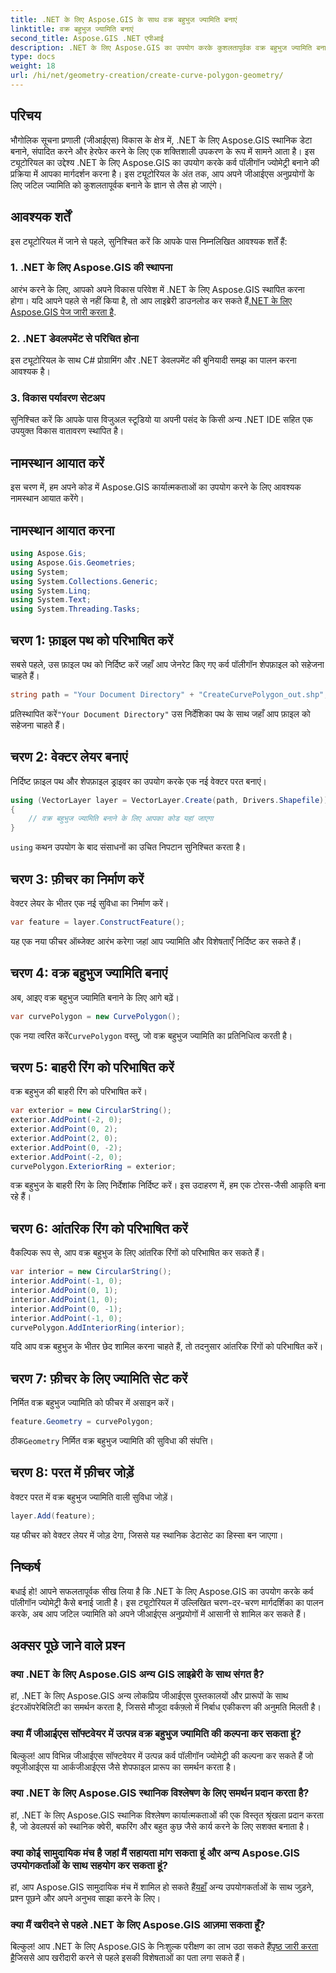 ```yaml
---
title: .NET के लिए Aspose.GIS के साथ वक्र बहुभुज ज्यामिति बनाएं
linktitle: वक्र बहुभुज ज्यामिति बनाएं
second_title: Aspose.GIS .NET एपीआई
description: .NET के लिए Aspose.GIS का उपयोग करके कुशलतापूर्वक वक्र बहुभुज ज्यामिति बनाना सीखें। अपने जीआईएस अनुप्रयोगों में सहजता के लिए हमारी चरण-दर-चरण मार्गदर्शिका का पालन करें।
type: docs
weight: 18
url: /hi/net/geometry-creation/create-curve-polygon-geometry/
---
```

## परिचय
भौगोलिक सूचना प्रणाली (जीआईएस) विकास के क्षेत्र में, .NET के लिए Aspose.GIS स्थानिक डेटा बनाने, संपादित करने और हेरफेर करने के लिए एक शक्तिशाली उपकरण के रूप में सामने आता है। इस ट्यूटोरियल का उद्देश्य .NET के लिए Aspose.GIS का उपयोग करके कर्व पॉलीगॉन ज्योमेट्री बनाने की प्रक्रिया में आपका मार्गदर्शन करना है। इस ट्यूटोरियल के अंत तक, आप अपने जीआईएस अनुप्रयोगों के लिए जटिल ज्यामिति को कुशलतापूर्वक बनाने के ज्ञान से लैस हो जाएंगे।
## आवश्यक शर्तें
इस ट्यूटोरियल में जाने से पहले, सुनिश्चित करें कि आपके पास निम्नलिखित आवश्यक शर्तें हैं:
### 1. .NET के लिए Aspose.GIS की स्थापना
 आरंभ करने के लिए, आपको अपने विकास परिवेश में .NET के लिए Aspose.GIS स्थापित करना होगा। यदि आपने पहले से नहीं किया है, तो आप लाइब्रेरी डाउनलोड कर सकते हैं[.NET के लिए Aspose.GIS पेज जारी करता है](https://releases.aspose.com/gis/net/).
### 2. .NET डेवलपमेंट से परिचित होना
इस ट्यूटोरियल के साथ C# प्रोग्रामिंग और .NET डेवलपमेंट की बुनियादी समझ का पालन करना आवश्यक है।
### 3. विकास पर्यावरण सेटअप
सुनिश्चित करें कि आपके पास विजुअल स्टूडियो या अपनी पसंद के किसी अन्य .NET IDE सहित एक उपयुक्त विकास वातावरण स्थापित है।

## नामस्थान आयात करें
इस चरण में, हम अपने कोड में Aspose.GIS कार्यात्मकताओं का उपयोग करने के लिए आवश्यक नामस्थान आयात करेंगे।
## नामस्थान आयात करना
```csharp
using Aspose.Gis;
using Aspose.Gis.Geometries;
using System;
using System.Collections.Generic;
using System.Linq;
using System.Text;
using System.Threading.Tasks;
```

## चरण 1: फ़ाइल पथ को परिभाषित करें
सबसे पहले, उस फ़ाइल पथ को निर्दिष्ट करें जहाँ आप जेनरेट किए गए कर्व पॉलीगॉन शेपफ़ाइल को सहेजना चाहते हैं।
```csharp
string path = "Your Document Directory" + "CreateCurvePolygon_out.shp";
```
 प्रतिस्थापित करें`"Your Document Directory"` उस निर्देशिका पथ के साथ जहाँ आप फ़ाइल को सहेजना चाहते हैं।
## चरण 2: वेक्टर लेयर बनाएं
निर्दिष्ट फ़ाइल पथ और शेपफ़ाइल ड्राइवर का उपयोग करके एक नई वेक्टर परत बनाएं।
```csharp
using (VectorLayer layer = VectorLayer.Create(path, Drivers.Shapefile))
{
    // वक्र बहुभुज ज्यामिति बनाने के लिए आपका कोड यहां जाएगा
}
```
`using` कथन उपयोग के बाद संसाधनों का उचित निपटान सुनिश्चित करता है।
## चरण 3: फ़ीचर का निर्माण करें
वेक्टर लेयर के भीतर एक नई सुविधा का निर्माण करें।
```csharp
var feature = layer.ConstructFeature();
```
यह एक नया फीचर ऑब्जेक्ट आरंभ करेगा जहां आप ज्यामिति और विशेषताएँ निर्दिष्ट कर सकते हैं।
## चरण 4: वक्र बहुभुज ज्यामिति बनाएं
अब, आइए वक्र बहुभुज ज्यामिति बनाने के लिए आगे बढ़ें।
```csharp
var curvePolygon = new CurvePolygon();
```
 एक नया त्वरित करें`CurvePolygon` वस्तु, जो वक्र बहुभुज ज्यामिति का प्रतिनिधित्व करती है।
## चरण 5: बाहरी रिंग को परिभाषित करें
वक्र बहुभुज की बाहरी रिंग को परिभाषित करें।
```csharp
var exterior = new CircularString();
exterior.AddPoint(-2, 0);
exterior.AddPoint(0, 2);
exterior.AddPoint(2, 0);
exterior.AddPoint(0, -2);
exterior.AddPoint(-2, 0);
curvePolygon.ExteriorRing = exterior;
```
वक्र बहुभुज के बाहरी रिंग के लिए निर्देशांक निर्दिष्ट करें। इस उदाहरण में, हम एक टोरस-जैसी आकृति बना रहे हैं।
## चरण 6: आंतरिक रिंग को परिभाषित करें
वैकल्पिक रूप से, आप वक्र बहुभुज के लिए आंतरिक रिंगों को परिभाषित कर सकते हैं।
```csharp
var interior = new CircularString();
interior.AddPoint(-1, 0);
interior.AddPoint(0, 1);
interior.AddPoint(1, 0);
interior.AddPoint(0, -1);
interior.AddPoint(-1, 0);
curvePolygon.AddInteriorRing(interior);
```
यदि आप वक्र बहुभुज के भीतर छेद शामिल करना चाहते हैं, तो तदनुसार आंतरिक रिंगों को परिभाषित करें।
## चरण 7: फ़ीचर के लिए ज्यामिति सेट करें
निर्मित वक्र बहुभुज ज्यामिति को फीचर में असाइन करें।
```csharp
feature.Geometry = curvePolygon;
```
 ठीक`Geometry` निर्मित वक्र बहुभुज ज्यामिति की सुविधा की संपत्ति।
## चरण 8: परत में फ़ीचर जोड़ें
वेक्टर परत में वक्र बहुभुज ज्यामिति वाली सुविधा जोड़ें।
```csharp
layer.Add(feature);
```
यह फीचर को वेक्टर लेयर में जोड़ देगा, जिससे यह स्थानिक डेटासेट का हिस्सा बन जाएगा।

## निष्कर्ष
बधाई हो! आपने सफलतापूर्वक सीख लिया है कि .NET के लिए Aspose.GIS का उपयोग करके कर्व पॉलीगॉन ज्योमेट्री कैसे बनाई जाती है। इस ट्यूटोरियल में उल्लिखित चरण-दर-चरण मार्गदर्शिका का पालन करके, अब आप जटिल ज्यामिति को अपने जीआईएस अनुप्रयोगों में आसानी से शामिल कर सकते हैं।
## अक्सर पूछे जाने वाले प्रश्न
### क्या .NET के लिए Aspose.GIS अन्य GIS लाइब्रेरी के साथ संगत है?
हां, .NET के लिए Aspose.GIS अन्य लोकप्रिय जीआईएस पुस्तकालयों और प्रारूपों के साथ इंटरऑपरेबिलिटी का समर्थन करता है, जिससे मौजूदा वर्कफ़्लो में निर्बाध एकीकरण की अनुमति मिलती है।
### क्या मैं जीआईएस सॉफ्टवेयर में उत्पन्न वक्र बहुभुज ज्यामिति की कल्पना कर सकता हूं?
बिल्कुल! आप विभिन्न जीआईएस सॉफ्टवेयर में उत्पन्न कर्व पॉलीगॉन ज्योमेट्री की कल्पना कर सकते हैं जो क्यूजीआईएस या आर्कजीआईएस जैसे शेपफाइल प्रारूप का समर्थन करता है।
### क्या .NET के लिए Aspose.GIS स्थानिक विश्लेषण के लिए समर्थन प्रदान करता है?
हां, .NET के लिए Aspose.GIS स्थानिक विश्लेषण कार्यात्मकताओं की एक विस्तृत श्रृंखला प्रदान करता है, जो डेवलपर्स को स्थानिक क्वेरी, बफरिंग और बहुत कुछ जैसे कार्य करने के लिए सशक्त बनाता है।
### क्या कोई सामुदायिक मंच है जहां मैं सहायता मांग सकता हूं और अन्य Aspose.GIS उपयोगकर्ताओं के साथ सहयोग कर सकता हूं?
 हां, आप Aspose.GIS सामुदायिक मंच में शामिल हो सकते हैं[यहाँ](https://forum.aspose.com/c/gis/33) अन्य उपयोगकर्ताओं के साथ जुड़ने, प्रश्न पूछने और अपने अनुभव साझा करने के लिए।
### क्या मैं खरीदने से पहले .NET के लिए Aspose.GIS आज़मा सकता हूँ?
 बिल्कुल! आप .NET के लिए Aspose.GIS के निःशुल्क परीक्षण का लाभ उठा सकते हैं[पृष्ठ जारी करता है](https://releases.aspose.com/)जिससे आप खरीदारी करने से पहले इसकी विशेषताओं का पता लगा सकते हैं।